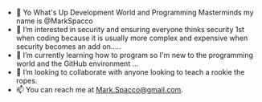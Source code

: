 - 👋 Yo What's Up Development World and Programming Masterminds my name is @MarkSpacco
- 👀 I’m interested in security and ensuring everyone thinks security 1st when coding because it is usually more complex and expensive when security becomes an add on…..
- 🌱 I’m currently learning how to program so I'm new to the programming world and the GitHub environment ...
- 💞️ I’m looking to collaborate with anyone looking to teach a rookie the ropes. 
- 📫 You can reach me at Mark.Spacco@gmail.com.

<!---
MarkSpacco/MarkSpacco is a ✨ special ✨ repository because its `README.md` (this file) appears on your GitHub profile.
You can click the Preview link to take a look at your changes.
--->
